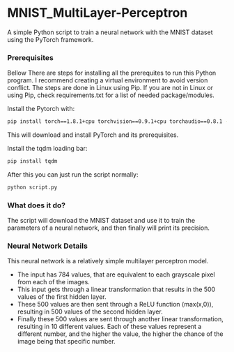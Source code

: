 # MNIST_MultiLayer-Perceptron
A simple Python script to train a neural network with the MNIST dataset using the PyTorch framework.

### Prerequisites
Bellow There are steps for installing all the prerequites to run this Python program. I recommend creating a virtual environment to avoid version conflict. The steps are done in Linux using Pip. If you are not in Linux or using Pip, check requirements.txt for a list of needed package/modules.

Install the Pytorch with:

  ```sh
  pip install torch==1.8.1+cpu torchvision==0.9.1+cpu torchaudio==0.8.1 -f https://download.pytorch.org/whl/torch_stable.html
  ```
  
This will download and install PyTorch and its prerequisites.
  
Install the tqdm loading bar:
  
  ```sh
  pip install tqdm
  ```
  
After this you can just run the script normally:
  
  ```sh
  python script.py
  ```
 
### What does it do?
The script will download the MNIST dataset and use it to train the parameters of a neural network, and then finally will print its precision.


### Neural Network Details
  This neural network is a relatively simple multilayer perceptron model.
  
*  The input has 784 values, that are equivalent to each grayscale pixel from each of the images.
*  This input gets through a linear transformation that results in the 500 values of the first hidden layer.
*  These 500 values are then sent through a ReLU function (max(x,0)), resulting in 500 values of the second hidden layer.
*  Finally these 500 values are sent through another linear transformation, resulting in 10 different values. Each of these values represent a different number, and the higher the value, the higher the chance of the image being that specific number.
